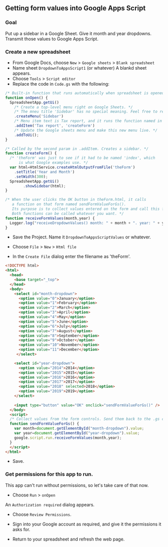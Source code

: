 ## Getting form values into Google Apps Script

### Goal
Put up a sidebar in a Google Sheet. Give it month and year dropdowns. Transmit those values to Google Apps Script.

### Create a new spreadsheet

* From Google Docs, choose `New` > `Google sheets` > `Blank spreadsheet`
* Name sheet `DropdownToAppsScript1` (or whatever)
A blankd sheet appears.
* Choose `Tools` > `Script editor`
* Replace the code in `Code.gs` with the following:

```js
/* Built-in function that runs automatically when spreadsheet is opened. */
function onOpen() {
  SpreadsheetApp.getUi()
    /* Create a top-level menu right on Google Sheets. */
    /* The mneu title 'Sidebar' has no special meaning. Feel free to replace it. */ 
    .createMenu('Sidebar')
    /* Menu item text is Tax report, and it runs the function named in the next param. */
    .addItem('Tax report', 'createForm')
    /* Update the Google sheets menu and make this new menu live. */
    .addToUi();
}

/* Called by the second param in .addItem. Creates a sidebar. */
function createForm() {
  /* 'theForm' was just to see if it had to be named 'index', which
      is what Google examples use. */
  var html=HtmlService.createHtmlOutputFromFile('theForm')
    .setTitle('Year and Month')
    .setWidth(300);
  SpreadsheetApp.getUi()
        .showSidebar(html);
}

/* When the user clicks the OK button in theForm.html, it calls
   a function on that form named sendFormValueForGs().
   Its purpose is to collect values entered on the form and call this function. 
   Both functions can be called whatever you want. */
function receiveFormValues(month,year) {
  Logger.log("receiveDropdownValues() month: " + month + ". year: " + year);
}
```

* Save the Project. Name it `DropdownToAppsScriptValues` or whatever.

* Choose `File` > `New` > `Html file`

* In the `Create File` dialog enter the filename as 'theForm'.

```html
<!DOCTYPE html>
<html>
  <head>
    <base target="_top">
  </head>
  <body>
	<select id="month-dropdown">
      <option value="0">January</option>
      <option value="1">February</option>
      <option value="2">March</option>
      <option value="3">April</option>
      <option value="4">May</option>
      <option value="5">June</option>
      <option value="6">July</option>
      <option value="7">August</option>
      <option value="8">September</option>
      <option value="9">October</option>
      <option value="10">November</option>
      <option value="11">December</option>
     </select> 

	<select id="year-dropdown">
      <option value="2014">2014</option>
      <option value="2015">2015</option>
      <option value="2016">2016</option>
      <option value="2017">2017</option>
      <option value="2018" selected>2018</option>
      <option value="2019">2019</option>
    </select> 
 
	<input type="button" value="OK" onclick="sendFormValueForGs()" />    
  </body>
  <script>
  /* Collect values from the form controls. Send them back to the .gs code.  */
  function sendFormValueForGs() {
    var month=document.getElementById("month-dropdown").value;
    var year=document.getElementById("year-dropdown").value;
    google.script.run.receiveFormValues(month,year);
  }
  </script>  
</html>
```

* Save.

### Get permissions for this app to run.

This app can't run without permissions, so let's take care of that now.

* Choose `Run` > `onOpen`

An `Authorization required` dialog appears.

* Choose `Review Permissions`.

* Sign into your Google account as required, and give it the permissions it asks for.

* Return to your spreadsheet and refresh the web page.





